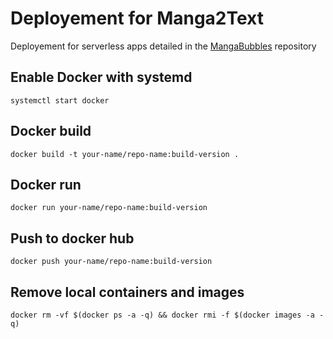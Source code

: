 # Deployement for Manga2Text

Deployement for serverless apps detailed in the [MangaBubbles](https://github.com/Gozea/MangaBubble) repository

## Enable Docker with systemd

```systemctl start docker```

## Docker build

```docker build -t your-name/repo-name:build-version .```

## Docker run

```docker run your-name/repo-name:build-version```

## Push to docker hub

```docker push your-name/repo-name:build-version```

## Remove local containers and images

```docker rm -vf $(docker ps -a -q) && docker rmi -f $(docker images -a -q)```
